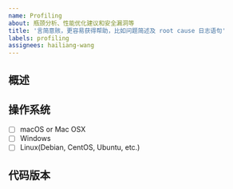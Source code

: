 ```yaml
---
name: Profiling
about: 瓶颈分析、性能优化建议和安全漏洞等
title: '言简意赅，更容易获得帮助，比如问题简述及 root cause 日志语句'
labels: profiling
assignees: hailiang-wang
---
```


<!-- 
致工单作者：

以这样的设想：读完您的工单，是一个心情愉悦的状态。
为此，您的工单应该是一个故事，徐徐展开：开头有悬念，能读到结尾；有时间、地点、人物、问题；有可能的解决方案。
您的描述越具体，越有人愿意帮助。因为您的一个不起眼的线索，可能就让读者快速的分析和解决问题。

如果工单的内容，没有具体、没有背景、没有截图、没有日志的话，也就没有人愿意解决。

每个工单，应花至少半个小时进行撰写。就算是对春松客服熟悉，对业务熟悉，写作技能上乘，也是这样。
写出一个好的工单，可能会花一天的时间，还可能更长。
就一项别人可以参与进来合作的事情而言，对方可能要花的时间可能是几周，几个月。
-->

## 概述

## 操作系统

- [ ] macOS or Mac OSX
- [ ] Windows
- [ ] Linux(Debian, CentOS, Ubuntu, etc.)

## 代码版本
<!-- Git commit hash (`git rev-parse HEAD`)，进入代码库并执行 -->

